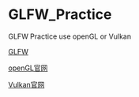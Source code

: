 # GLFW_Practice
GLFW Practice use openGL or Vulkan

[GLFW](https://www.glfw.org)

[openGL官网](https://www.opengl.org)

[Vulkan官网](https://www.khronos.org/vulkan)
